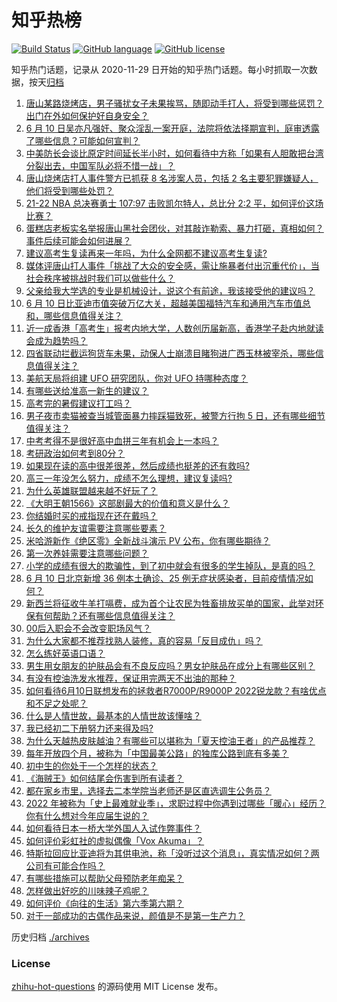 # 知乎热榜
[![Build Status](https://github.com/ToWeLong/zhihu-hot-questions/workflows/CI/badge.svg)](https://github.com/ToWeLong/zhihu-hot-questions/actions)
[![GitHub language](https://img.shields.io/badge/language-golang-orange.svg)](https://golang.org/)
[![GitHub license](https://img.shields.io/github/license/ToWeLong/zhihu-hot-questions)](https://github.com/ToWeLong/zhihu-hot-questions/blob/main/LICENSE)

知乎热门话题，记录从 2020-11-29 日开始的知乎热门话题。每小时抓取一次数据，按天[归档](./archives)

<!-- BEGIN -->

1. [唐山某路烧烤店，男子骚扰女子未果挨骂，随即动手打人，将受到哪些惩罚？出门在外如何保护好自身安全？](https://www.zhihu.com/question/537038241)
1. [6 月 10 日吴亦凡强奸、聚众淫乱一案开庭，法院将依法择期宣判，庭审透露了哪些信息？可能如何宣判？](https://www.zhihu.com/question/537093971)
1. [中美防长会谈比原定时间延长半小时，如何看待中方称「如果有人胆敢把台湾分裂出去，中国军队必将不惜一战」？](https://www.zhihu.com/question/537052110)
1. [唐山烧烤店打人事件警方已抓获 8 名涉案人员，包括 2 名主要犯罪嫌疑人，他们将受到哪些处罚？](https://www.zhihu.com/question/537093858)
1. [21-22 NBA 总决赛勇士 107:97 击败凯尔特人，总比分 2:2 平，如何评价这场比赛？](https://www.zhihu.com/question/537146180)
1. [蛋糕店老板实名举报唐山黑社会团伙，对其敲诈勒索、暴力打砸，真相如何？事件后续可能会如何进展？](https://www.zhihu.com/question/537150350)
1. [建议高考生复读再来一年吗，为什么全网都不建议高考生复读?](https://www.zhihu.com/question/468960418)
1. [媒体评唐山打人事件「挑战了大众的安全感，需让施暴者付出沉重代价」，当社会秩序被挑战时我们可以做些什么？](https://www.zhihu.com/question/537092295)
1. [父亲给我大学选的专业是机械设计，说这个有前途，我该接受他的建议吗？](https://www.zhihu.com/question/536904831)
1. [6 月 10 日比亚迪市值突破万亿大关，超越美国福特汽车和通用汽车市值总和，哪些信息值得关注？](https://www.zhihu.com/question/537039199)
1. [近一成香港「高考生」报考内地大学，人数创历届新高，香港学子赴内地就读会成为趋势吗？](https://www.zhihu.com/question/536999905)
1. [四省联动拦截运狗货车未果，动保人士崩溃目睹狗进广西玉林被宰杀，哪些信息值得关注？](https://www.zhihu.com/question/536983102)
1. [美航天局将组建 UFO 研究团队，你对 UFO 持哪种态度？](https://www.zhihu.com/question/537031169)
1. [有哪些送给准高一新生的建议？](https://www.zhihu.com/question/49779691)
1. [高考完的暑假建议打工吗？](https://www.zhihu.com/question/531040763)
1. [男子夜市卖猫被查当城管面暴力摔踩猫致死，被警方行拘 5 日，还有哪些细节值得关注？](https://www.zhihu.com/question/536882702)
1. [中考考得不是很好高中血拼三年有机会上一本吗？](https://www.zhihu.com/question/536753190)
1. [考研政治如何考到80分？](https://www.zhihu.com/question/379819303)
1. [如果现在读的高中很差很差，然后成绩也挺差的还有救吗?](https://www.zhihu.com/question/537052600)
1. [高三一年没怎么努力，成绩不怎么理想，建议复读吗?](https://www.zhihu.com/question/536926753)
1. [为什么英雄联盟越来越不好玩了？](https://www.zhihu.com/question/44358639)
1. [《大明王朝1566》这部剧最大的价值和意义是什么？](https://www.zhihu.com/question/482366183)
1. [你结婚时买的戒指现在还在戴吗？](https://www.zhihu.com/question/532329542)
1. [长久的维护友谊需要注意哪些要素？](https://www.zhihu.com/question/536216682)
1. [米哈游新作《绝区零》全新战斗演示 PV 公布，你有哪些期待？](https://www.zhihu.com/question/536996621)
1. [第一次养娃需要注意哪些问题？](https://www.zhihu.com/question/536226983)
1. [小学的成绩有很大的欺骗性，到了初中就会有很多的学生掉队，是真的吗？](https://www.zhihu.com/question/433616847)
1. [6 月 10 日北京新增 36 例本土确诊、25 例无症状感染者，目前疫情情况如何？](https://www.zhihu.com/question/537146289)
1. [新西兰将征收牛羊打嗝费，成为首个让农民为牲畜排放买单的国家，此举对环保有何帮助？还有哪些信息值得关注？](https://www.zhihu.com/question/536821271)
1. [00后入职会不会改变职场风气？](https://www.zhihu.com/question/415799884)
1. [为什么大家都不推荐找熟人装修，真的容易「反目成仇」吗？](https://www.zhihu.com/question/535722344)
1. [怎么练好英语口语？](https://www.zhihu.com/question/20097263)
1. [男生用女朋友的护肤品会有不良反应吗？男女护肤品在成分上有哪些区别？](https://www.zhihu.com/question/531971142)
1. [有没有控油洗发水推荐，保证用完两天不出油的那种？](https://www.zhihu.com/question/531971016)
1. [如何看待6月10日联想发布的拯救者R7000P/R9000P 2022锐龙款？有啥优点和不足之处呢？](https://www.zhihu.com/question/536064392)
1. [什么是人情世故，最基本的人情世故该懂啥？](https://www.zhihu.com/question/281636727)
1. [我已经初二下册努力还来得及吗?](https://www.zhihu.com/question/537067035)
1. [为什么天越热皮肤越油？有哪些可以堪称为「夏天控油王者」的产品推荐？](https://www.zhihu.com/question/531718297)
1. [每年开放四个月，被称为「中国最美公路」的独库公路到底有多美？](https://www.zhihu.com/question/489261464)
1. [初中生的你处于一个怎样的状态？](https://www.zhihu.com/question/303866638)
1. [《海贼王》如何结尾会伤害到所有读者？](https://www.zhihu.com/question/453888306)
1. [都在家乡市里，选择去二本学院当老师还是区直选调生公务员？](https://www.zhihu.com/question/535924981)
1. [2022 年被称为「史上最难就业季」，求职过程中你遇到过哪些「暖心」经历？你有什么想对今年应届生说的？](https://www.zhihu.com/question/536871523)
1. [如何看待日本一桥大学外国人入试作弊事件？](https://www.zhihu.com/question/536692927)
1. [如何评价彩虹社的虚拟偶像「Vox Akuma」？](https://www.zhihu.com/question/508424194)
1. [特斯拉回应比亚迪将为其供电池，称「没听过这个消息」，真实情况如何？两公司有可能合作吗？](https://www.zhihu.com/question/536891746)
1. [有哪些措施可以帮助父母预防老年痴呆？](https://www.zhihu.com/question/28865607)
1. [怎样做出好吃的川味辣子鸡呢？](https://www.zhihu.com/question/22276605)
1. [如何评价《向往的生活》第六季第六期？](https://www.zhihu.com/question/537080794)
1. [对于一部成功的古偶作品来说，颜值是不是第一生产力？](https://www.zhihu.com/question/536322833)

<!-- END -->

历史归档 [./archives](./archives)


### License
[zhihu-hot-questions](https://github.com/towelong/zhihu-hot-questions) 的源码使用 MIT License 发布。